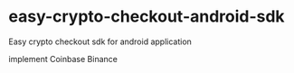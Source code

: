 # easy-crypto-checkout-android-sdk
Easy crypto checkout sdk for android application

implement 
Coinbase
Binance
